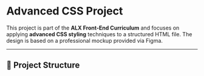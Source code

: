 # Advanced CSS Project

This project is part of the **ALX Front-End Curriculum** and focuses on applying **advanced CSS styling** techniques to a structured HTML file. The design is based on a professional mockup provided via Figma.

---

## 📁 Project Structure

